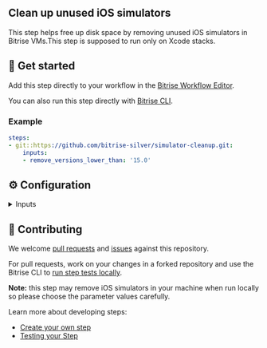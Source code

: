## Clean up unused iOS simulators

This step helps free up disk space by removing unused iOS simulators in Bitrise VMs.This step is supposed to run only on Xcode stacks.

## 🧩 Get started

Add this step directly to your workflow in the [Bitrise Workflow Editor](https://devcenter.bitrise.io/steps-and-workflows/steps-and-workflows-index/).

You can also run this step directly with [Bitrise CLI](https://github.com/bitrise-io/bitrise).

### Example

```yaml
steps:
- git::https://github.com/bitrise-silver/simulator-cleanup.git:
    inputs:
    - remove_versions_lower_than: '15.0'
```

## ⚙️ Configuration

<details>
<summary>Inputs</summary>

| Key | Description | Flags | Default |
| --- | --- | --- | --- |
| `remove_versions_lower_than` | Remove simulators with lower-bound versions | | `0.0` |
| `remove_versions_higher_than` | Remove simulators with upper-bound versions | | `99.0` |
| `platform` | Remove simulators with specified platform | | `iOS` |
</details>

## 🙋 Contributing

We welcome [pull requests](https://github.com/bitrise-silver/simulator-cleanup/pulls) and [issues](https://github.com/bitrise-silver/simulator-cleanup/issues) against this repository.

For pull requests, work on your changes in a forked repository and use the Bitrise CLI to [run step tests locally](https://devcenter.bitrise.io/bitrise-cli/run-your-first-build/).

**Note:** this step may remove iOS simulators in your machine when run locally so please choose the parameter values carefully.

Learn more about developing steps:

- [Create your own step](https://devcenter.bitrise.io/contributors/create-your-own-step/)
- [Testing your Step](https://devcenter.bitrise.io/contributors/testing-and-versioning-your-steps/)